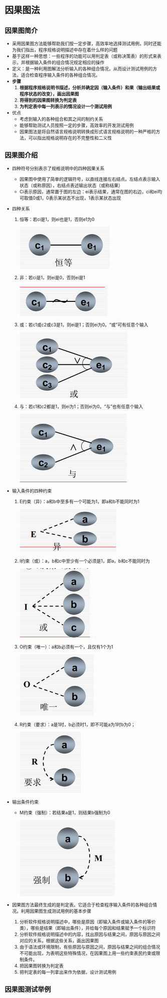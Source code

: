 # 因果图法

## 因果图简介

- 采用因果图方法能够帮助我们按一定步骤，高效率地选择测试用例，同时还能为我们指出，程序规格说明描述中存在着什么样的问题
- 基于这样一种思想：一些程序的功能可以用判定表（或称决策表）的形式来表示，并根据输入条件的组合情况规定相应的操作
- 定义：是一种利用图解法分析输入的各种组合情况，从而设计测试用例的方法，适合检查程序输入条件的各种组合情况。
- **步骤**
  1. **根据程序规格说明书描述，分析并确定因（输入条件）和果（输出结果或程序状态的改变），画出因果图**
  2. **将得到的因果图转换为判定表**
  3. **为判定表中每一列表示的情况设计一个测试用例**
- 优点
  - 考虑到输入的各种组合和其之间的制约关系
  - 能够帮助测试人员按照一定的步骤，高效率的开发测试用例
  - 因果图法是将自然语言规格说明转换成形式语言规格说明的一种严格的方法，可以指出规格说明存在的不完整性和二义性

## 因果图介绍

- 四种符号分别表示了规格说明中的四种因果关系

  - 因果图中使用了简单的逻辑符号，以直线连接左右结点。左结点表示输入状态（或称原因），右结点表述输出状态（或称结果）
  - Ci表示原因，通常置于图的左边：ei表示结果，通常在图的右边，ci和ei均可取值0或1，0表示某状态不出现，1表示某状态出现

- 四种关系

  1. 恒等：若ci是1，则ei也是1，否则e1为0

     ![image-20191218133004997](黑盒测试2.assets/image-20191218133004997.png)

  2. 非：若ci是1，则ei是0，否则ei是1

     ![image-20191218133234434](黑盒测试2.assets/image-20191218133234434.png)

  3. 或：若c1或c2或c3是1，则ei是1；否则ei为0。“或”可有任意个输入

     ![image-20191218133248911](黑盒测试2.assets/image-20191218133248911.png)

  4. 与：若c1和c2都是1，则ei为1；否则ei为0。“与”也有任意个输入

     ![image-20191218133301394](黑盒测试2.assets/image-20191218133301394.png)

- 输入条件的四种约束

  1. E约束（异）：a和b中至多有一个可能为1，即a和b不能同时为1

     ![image-20191218133454006](黑盒测试2.assets/image-20191218133454006.png)

  2. I约束（或）：a，b和c中至少有一个必须是1，即a，b和c不能同时为

     ![image-20191218133657260](黑盒测试2.assets/image-20191218133657260.png)

  3. O约束（唯一）：a和b必须有一个，且仅有1个为1

     ![image-20191218133708939](黑盒测试2.assets/image-20191218133708939.png)

  4. R约束（要求）：a是1时，b必须时1，即不可能a为1时b为0；

     ![image-20191218133723199](黑盒测试2.assets/image-20191218133723199.png)

- 输出条件约束

  - M约束（强制）：若结果a是1，则结果b强制为0

    ![image-20191218133833593](黑盒测试2.assets/image-20191218133833593.png)

- 因果图方法最终生成的是判定表。它适合于检查程序输入条件的各种组合情况。利用因果图生成测试用例的基本步骤

  1. 分析软件规格说明描述中，哪些是原因（即输入条件或输入条件的等价类），哪些是结果（即输出条件），并给每个原因和结果赋予一个标识符
  2. 分析软件规格说明描述中的内容，找出原因与结果之间，原因与原因之间对应的关系，根据这些关系，画出因果图
  3. 由于语法或环境限制，有些原因与原因之间，原因与结果之间的组合情况不可能出现，为表明这些特殊情况，在因果图上用一些约束表民约束或限制条件。
  4. 把因果图转换为判定表
  5. 把判定表的每一列拿出来作为依据，设计测试用例

## 因果图测试举例

